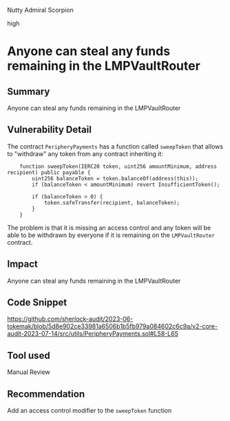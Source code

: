 Nutty Admiral Scorpion

high

# Anyone can steal any funds remaining in the LMPVaultRouter
## Summary 
Anyone can steal any funds remaining in the LMPVaultRouter

## Vulnerability Detail
The contract `PeripheryPayments` has a function called `sweepToken` that allows to "withdraw" any token from any contract inheriting it:

```solidity
    function sweepToken(IERC20 token, uint256 amountMinimum, address recipient) public payable { 
        uint256 balanceToken = token.balanceOf(address(this));
        if (balanceToken < amountMinimum) revert InsufficientToken();

        if (balanceToken > 0) {
            token.safeTransfer(recipient, balanceToken);
        }
    }
```
The problem is that it is missing an access control and any token will be able to be withdrawn by everyone if it is remaining on the `LMPVaultRouter` contract.

## Impact
Anyone can steal any funds remaining in the LMPVaultRouter

## Code Snippet
https://github.com/sherlock-audit/2023-06-tokemak/blob/5d8e902ce33981a6506b1b5fb979a084602c6c9a/v2-core-audit-2023-07-14/src/utils/PeripheryPayments.sol#L58-L65

## Tool used

Manual Review

## Recommendation
Add an access control modifier to the `sweepToken` function